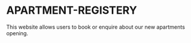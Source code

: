 # APARTMENT-REGISTERY
This website allows users to book or enquire about our new apartments opening. 
